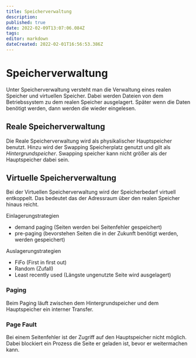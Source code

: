 ```yaml
---
title: Speicherverwaltung
description: 
published: true
date: 2022-02-09T13:07:06.084Z
tags: 
editor: markdown
dateCreated: 2022-02-01T16:56:53.386Z
---
```


# Speicherverwaltung

Unter Speicherverwaltung versteht man die Verwaltung eines realen
Speicher und virtuellen Speicher. Dabei werden Dateien von dem
Betriebssystem zu dem realen Speicher ausgelagert. Später wenn die Daten
benötigt werden, dann werden die wieder eingelesen.

## Reale Speicherverwaltung

Die Reale Speicherverwaltung wird als physikalischer Hauptspeicher
benutzt. Hinzu wird der Swapping Speicherplatz genutzt und gilt als
*Hintergrundspeicher*. Swapping speicher kann nicht größer als der
Hauptspeicher dabei sein.

## Virtuelle Speicherverwaltung

Bei der Virtuellen Speicherverwaltung wird der Speicherbedarf virtuell
entkoppelt. Das bedeutet das der Adressraum über den realen Speicher
hinaus reicht.

Einlagerungstrategien  

-   demand paging (Seiten werden bei Seitenfehler gespeichert)
-   pre-paging (bevorstehen Seiten die in der Zukunft benötigt werden,
    werden gespeichert)

Auslagerungstrategien  

-   FiFo (First in first out)
-   Random (Zufall)
-   Least recently used (Längste ungenutzte Seite wird ausgelagert)

### Paging

Beim Paging läuft zwischen dem Hintergrundspeicher und dem Hauptspeicher
ein interner Transfer.

### Page Fault

Bei einem Seitenfehler ist der Zugriff auf den Hauptspeicher nicht
möglich. Dabei blockiert ein Prozess die Seite er geladen ist, bevor er
weitermachen kann.